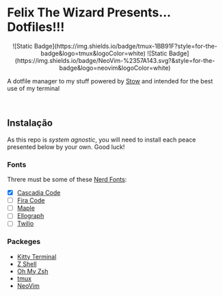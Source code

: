 # Felix The Wizard Presents... Dotfiles!!!

<div align="center">
![Static Badge](https://img.shields.io/badge/tmux-1BB91F?style=for-the-badge&logo=tmux&logoColor=white)
![Static Badge](https://img.shields.io/badge/NeoVim-%2357A143.svg?&style=for-the-badge&logo=neovim&logoColor=white)
</div>

A dotfile manager to my stuff powered by [Stow](https://www.gnu.org/software/stow/) and intended for the best use of my terminal

<br />

## Instalação

As this repo is *system agnostic*, you will need to install each peace presented below by your own. Good luck!

### Fonts
Threre must be some of these [Nerd Fonts](https://www.nerdfonts.com/#home):

- [x]  [Cascadia Code](https://github.com/ryanoasis/nerd-fonts/releases/download/v3.1.1/CascadiaCode.zip)
- [ ]  [Fira Code](https://github.com/ryanoasis/nerd-fonts/releases/download/v3.1.1/FiraCode.zip)
- [ ]  [Maple](https://github.com/subframe7536/maple-font/releases/download/v6.4/MapleMono-NF.zip)
- [ ]  [Ellograph](https://en.bestfonts.pro/fonts_files/601fe8e03e053c23c8b0b459/font.zip)
- [ ]  [Twilio](https://github.com/twilio/twilio-sans-mono/blob/main/Twilio-Sans-Mono.zip)

### Packeges
- [Kitty Terminal](https://sw.kovidgoyal.net/kitty/)
- [Z Shell](https://github.com/ohmyzsh/ohmyzsh/wiki/Installing-ZSH)
- [Oh My Zsh](https://github.com/ohmyzsh/ohmyzsh/wiki)
- [tmux](https://github.com/tmux/tmux/wiki)
- [NeoVim](https://neovim.io/)

